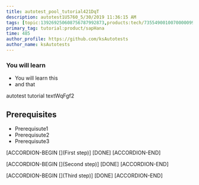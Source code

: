 ```yaml
---
title: autotest_pool_tutorial421DqT
description: autotest1U5760_5/30/2019 11:36:15 AM
tags: [topic:139269250608756787992873,products:tech/73554900100700000996,tutorial:experience/advanced]
primary_tag: tutorial:product/sapHana
time: 485
author_profile: https://github.com/ksAutotests
author_name: ksAutotests
---
```

### You will learn
- You will learn this
- and that

autotest tutorial textWqFgf2

## Prerequisites
- Prerequisute1
- Prerequisute2
- Prerequisute3

[ACCORDION-BEGIN [](First step)]
[DONE]
[ACCORDION-END]

[ACCORDION-BEGIN [](Second step)]
[DONE]
[ACCORDION-END]

[ACCORDION-BEGIN [](Third step)]
[DONE]
[ACCORDION-END]

